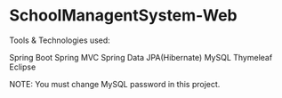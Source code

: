 # SchoolManagentSystem-Web

Tools & Technologies used:

Spring Boot
Spring MVC
Spring Data JPA(Hibernate)
MySQL
Thymeleaf
Eclipse

NOTE: You must change MySQL password in this project.
